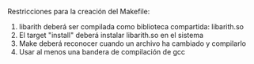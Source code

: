 Restricciones para la creación del Makefile:

1. libarith deberá ser compilada como biblioteca compartida: libarith.so
2. El target "install" deberá instalar libarith.so en el sistema
2. Make deberá reconocer cuando un archivo ha cambiado y compilarlo
3. Usar al menos una bandera de compilación de gcc
